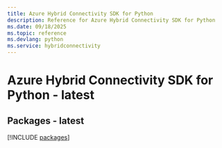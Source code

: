 ```yaml
---
title: Azure Hybrid Connectivity SDK for Python
description: Reference for Azure Hybrid Connectivity SDK for Python
ms.date: 09/18/2025
ms.topic: reference
ms.devlang: python
ms.service: hybridconnectivity
---
```

# Azure Hybrid Connectivity SDK for Python - latest
## Packages - latest
[!INCLUDE [packages](hybrid-connectivity-index.md)]